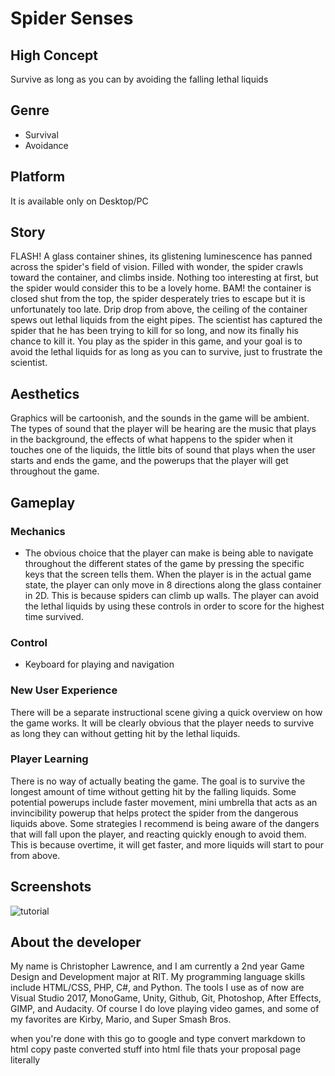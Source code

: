 # Spider Senses

## High Concept
Survive as long as you can by avoiding the falling lethal liquids

## Genre
* Survival
* Avoidance

## Platform
It is available only on Desktop/PC

## Story
FLASH! A glass container shines, its glistening luminescence has panned across the spider's field of vision. Filled with wonder, the spider crawls toward the container, and climbs inside. Nothing too interesting at first, but the spider would consider this to be a lovely home. BAM! the container is closed shut from the top, the spider desperately tries to escape but it is unfortunately too late. Drip drop from above, the ceiling of the container spews out lethal liquids from the eight pipes. The scientist has captured the spider that he has been trying to kill for so long, and now its finally his chance to kill it. You play as the spider in this game, and your goal is to avoid the lethal liquids for as long as you can to survive, just to frustrate the scientist.

## Aesthetics
Graphics will be cartoonish, and the sounds in the game will be ambient. The types of sound that the player will be hearing are the music that plays in the background, the effects of what happens to the spider when it touches one of the liquids, the little bits of sound that plays when the user starts and ends the game, and the powerups that the player will get throughout the game.

## Gameplay
### Mechanics
* The obvious choice that the player can make is being able to navigate throughout the different states of the game by pressing the specific keys that the screen tells them. When the player is in the actual game state, the player can only move in 8 directions along the glass container in 2D. This is because spiders can climb up walls. The player can avoid the lethal liquids by using these controls in order to score for the highest time survived.

### Control
* Keyboard for playing and navigation

### New User Experience
There will be a separate instructional scene giving a quick overview on how the game works. It will be clearly obvious that the player needs to survive as long they can without getting hit by the lethal liquids.

### Player Learning
There is no way of actually beating the game. The goal is to survive the longest amount of time without getting hit by the falling liquids. Some potential powerups include faster movement, mini umbrella that acts as an invincibility powerup that helps protect the spider from the dangerous liquids above. Some strategies I recommend is being aware of the dangers that will fall upon the player, and reacting quickly enough to avoid them. This is because overtime, it will get faster, and more liquids will start to pour from above.

## Screenshots
![tutorial](https://imgur.com/a/a4nYopV)
![]()
![]()
![]()

## About the developer
My name is Christopher Lawrence, and I am currently a 2nd year Game Design and Development major at RIT. My programming language skills include HTML/CSS, PHP, C#, and Python. The tools I use as of now are Visual Studio 2017, MonoGame, Unity, Github, Git, Photoshop, After Effects, GIMP, and Audacity. Of course I do love playing video games, and some of my favorites are Kirby, Mario, and Super Smash Bros.

when you're done with this
go to google and type convert markdown to html
copy paste converted stuff into html file
thats your proposal page
literally